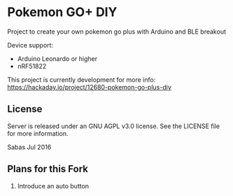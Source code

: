 # Pokemon GO+ DIY

Project to create your own pokemon go plus
with Arduino and BLE breakout

Device support:
- Arduino Leonardo or higher
- nRF51822



This project is currently development for more info: https://hackaday.io/project/12680-pokemon-go-plus-diy

## License

Server is released under an GNU AGPL v3.0 license. See the LICENSE file for more information.

Sabas
Jul 2016


## Plans for this Fork

1) Introduce an auto button
